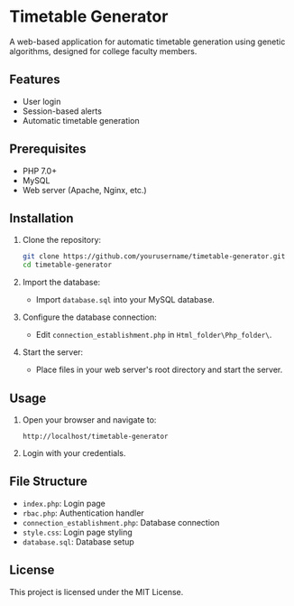 # Timetable Generator

A web-based application for automatic timetable generation using genetic algorithms, designed for college faculty members.

## Features

- User login
- Session-based alerts
- Automatic timetable generation

## Prerequisites

- PHP 7.0+
- MySQL
- Web server (Apache, Nginx, etc.)

## Installation

1. Clone the repository:
   ```sh
   git clone https://github.com/yourusername/timetable-generator.git
   cd timetable-generator
   ```

2. Import the database:
   - Import `database.sql` into your MySQL database.

3. Configure the database connection:
   - Edit `connection_establishment.php` in `Html_folder\Php_folder\`.

4. Start the server:
   - Place files in your web server's root directory and start the server.

## Usage

1. Open your browser and navigate to:
   ```
   http://localhost/timetable-generator
   ```

2. Login with your credentials.

## File Structure

- `index.php`: Login page
- `rbac.php`: Authentication handler
- `connection_establishment.php`: Database connection
- `style.css`: Login page styling
- `database.sql`: Database setup

## License

This project is licensed under the MIT License.
